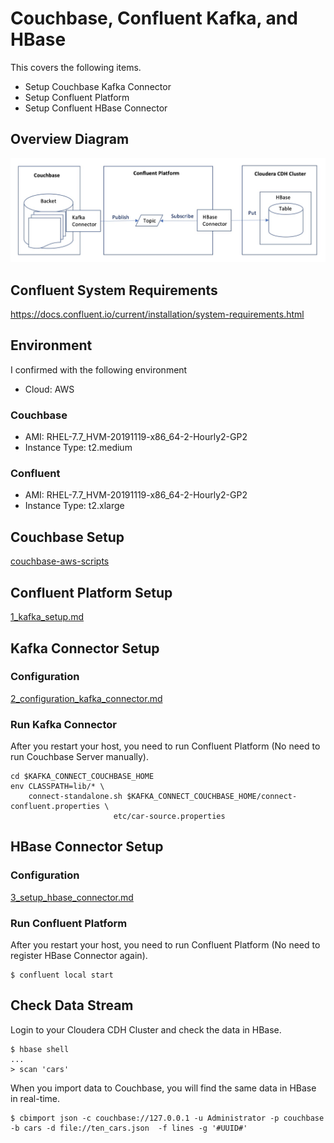 # Couchbase, Confluent Kafka, and HBase

This covers the following items.
- Setup Couchbase Kafka Connector
- Setup Confluent Platform
- Setup Confluent HBase Connector

## Overview Diagram

![Overview Diagram](./images/cb_confluent_hbase_diagram.jpg)

## Confluent System Requirements

https://docs.confluent.io/current/installation/system-requirements.html

## Environment
I confirmed with the following environment

- Cloud: AWS

### Couchbase
- AMI: RHEL-7.7_HVM-20191119-x86_64-2-Hourly2-GP2
- Instance Type: t2.medium

### Confluent
- AMI: RHEL-7.7_HVM-20191119-x86_64-2-Hourly2-GP2
- Instance Type: t2.xlarge

## Couchbase Setup

[couchbase-aws-scripts](https://github.com/YoshiyukiKono/couchbase-aws-scripts)

## Confluent Platform Setup

[1_kafka_setup.md](1_kafka_setup.md)

## Kafka Connector Setup

### Configuration

[2_configuration_kafka_connector.md](2_configuration_kafka_connector.md)

### Run Kafka Connector

After you restart your host, you need to run Confluent Platform (No need to run Couchbase Server manually).
```
cd $KAFKA_CONNECT_COUCHBASE_HOME
env CLASSPATH=lib/* \
    connect-standalone.sh $KAFKA_CONNECT_COUCHBASE_HOME/connect-confluent.properties \
                       etc/car-source.properties
```

## HBase Connector Setup

### Configuration

[3_setup_hbase_connector.md](3_setup_hbase_connector.md)


### Run Confluent Platform

After you restart your host, you need to run Confluent Platform (No need to register HBase Connector again).
```
$ confluent local start
```

## Check Data Stream

Login to your Cloudera CDH Cluster and check the data in HBase.

```
$ hbase shell
...
> scan 'cars'
```
When you import data to Couchbase, you will find the same data in HBase in real-time.

```
$ cbimport json -c couchbase://127.0.0.1 -u Administrator -p couchbase -b cars -d file://ten_cars.json  -f lines -g '#UUID#'
```
